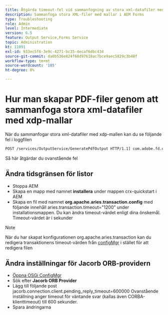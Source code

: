 ```yaml
---
title: Åtgärda timeout-fel vid sammanfogning av stora xml-datafiler med xdp-mall
description: Sammanfoga stora XML-filer med mallar i AEM Forms
type: Troubleshooting
role: Admin
level: Intermediate
version: 6.5
feature: Output Service,Forms Service
topic: Administration
kt: 11091
exl-id: 933ec5f6-3e9c-4271-bc35-4ecaf6dbc434
source-git-commit: da0b536e824f68d97618ac7bce9aec5829c3b48f
workflow-type: tm+mt
source-wordcount: '185'
ht-degree: 0%

---
```


# Hur man skapar PDF-filer genom att sammanfoga stora xml-datafiler med xdp-mallar

När du sammanfogar stora xml-datafiler med xdp-mallen kan du se följande fel i loggfilen

```txt
POST /services/OutputService/GeneratePdfOutput HTTP/1.1] com.adobe.fd.output.internal.exception.OutputServiceException AEM_OUT_001_003:Unexpected Exception: client timeout reached org.omg.CORBA.TIMEOUT: client timeout reached
```

Så här åtgärdar du ovanstående fel

## Ändra tidsgränsen för listor

* Stoppa AEM
* Skapa en mapp med namnet **installera** under mappen crx-quickstart i AEM
* Skapa en fil med namnet **org.apache.aries.transaction.config** med följande innehåll aries.transaction.timeout=&quot;1200&quot; under installationsmappen. Du kan ändra timeout-värdet enligt dina önskemål. Timeout-värdet är i sekunder

>[!NOTE]
> När du har skapat konfigurationen org.apache.aries.transaction kan du redigera transaktionens timeout-värden från [configMgr](http://localhost:4502/system/console/configMgr) i stället för att redigera filen


## Ändra inställningar för Jacorb ORB-providern

* [Öppna OSGi ConfigMgr](http://localhost:4502/system/console/configMgr)
* Sök efter **Jacorb ORB Provider**
* Lägg till följande post jacorb.connection.client.pending_reply_timeout=600000 Ovanstående inställning anger timeout för väntande svar (kallas även CORBA-klienttimeout) till 600 sekunder.
* Spara ändringarna
